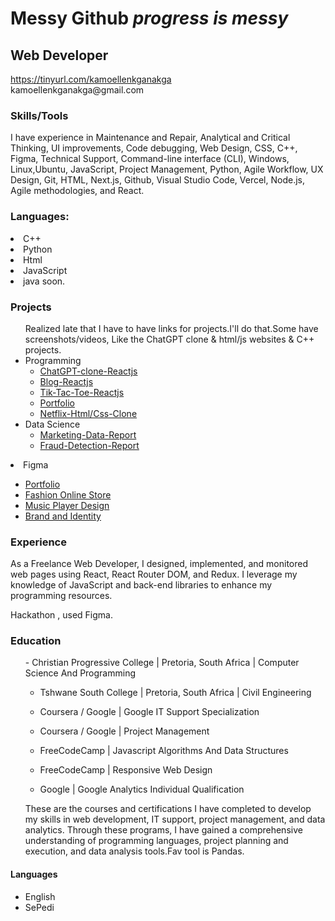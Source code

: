 <!DOCTYPE html>
<html lang="en">
<head>
  <meta charset="UTF-8">
  <meta name="viewport" content="width=device-width, initial-scale=1.0">
</head>
<body>
  <h1>Messy Github <i>progress is messy</i> </h1>
  <h2>Web Developer</h2>
  <a href="https://tinyurl.com/kamoellenkganakga">https://tinyurl.com/kamoellenkganakga</a><br>
  kamoellenkganakga@gmail.com</p>
   <h3>Skills/Tools</h3>
<div>
I have experience in Maintenance and Repair, Analytical and Critical Thinking, UI improvements, Code debugging, Web Design, CSS, C++, Figma, Technical Support, Command-line interface (CLI), Windows, Linux,Ubuntu, JavaScript, Project Management, Python, Agile Workflow, UX Design, Git, HTML, Next.js, Github, Visual Studio Code, Vercel, Node.js, Agile methodologies, and React.
</div> 
  <div>
  <h3>Languages:</h3>
   <li>C++</li>
   <li>Python</li>
   <li>Html</li>
   <li>JavaScript</li>
  <li>java soon.</li>
</div> 
  <h3>Projects</h3>
<ul>
Realized late that I have to have links for projects.I'll do that.Some have screenshots/videos, Like the ChatGPT clone & html/js websites & C++ projects.
  <li>Programming
    <ul>
     <li><a href="https://github.com/KamoEllen/ChatGPT-clone-part-2-js-ai-">ChatGPT-clone-Reactjs</a></li>
      <li><a href="https://ornate-mousse-194f6f.netlify.app/">Blog-Reactjs</a></li>
      <li><a href="https://bucolic-daffodil-90aaeb.netlify.app/">Tik-Tac-Toe-Reactjs</a></li>
      <li><a href="https://tinyurl.com/kamoellenkganakga">Portfolio</a></li>
       <li><a href="https://github.com/KamoEllen/netflix-html-css">Netflix-Html/Css-Clone</a></li>
    </ul>
  </li>
  <li>Data Science
    <ul>
      <li><a href="https://github.com/KamoEllen/Marketing-Data-Report">Marketing-Data-Report</a></li>
      <li><a href="https://github.com/KamoEllen/Fraud-Detection-Report">Fraud-Detection-Report</a></li>
    </ul>
  </li>
</ul>
  <li>Figma</li>
   <ul>
  <li><a href="https://www.figma.com/proto/93X3VYg5IJeO4JdnbzFoSV/Portfolio?type=design&node-id=23-74&t=9WMcUTWjyvxogrH1-1&scaling=scale-down&page-id=0%3A1&starting-point-node-id=23%3A71&mode=design">Portfolio</a></li>
  <li>
    <a href="https://www.figma.com/proto/taCA19v7OMHlRYZDCJ14Fc/SHOP?type=design&node-id=12-3261&t=wXW2ESAmRSZx8KC6-1&scaling=scale-down-width&page-id=0%3A1&mode=design">Fashion Online Store</a>
  </li>
     <li>
       <a href="https://www.figma.com/proto/emoa5fWGk1R3IxKpGn6EvG/Music-Player-Design?type=design&node-id=1-1496&t=OVmgLjdfJDxtVtoZ-1&scaling=contain&page-id=0%3A1&mode=design">Music Player Design</a>
     </li>
     <li>
       <a href="https://www.figma.com/proto/CMEnLXLp6xUE7FA5atMaw5/Delicate-Delights-Brand-and-Identity?type=design&node-id=39-81&t=Ik2kFQwzsh5a0pOZ-1&scaling=contain&page-id=0%3A1&mode=design">Brand and Identity</a>
     </li>
     </ul>
<h3>Experience</h3>
<p>
  As a Freelance Web Developer, I designed, implemented, and monitored web pages using React, React Router DOM, and Redux. I leverage my knowledge of JavaScript and back-end libraries to enhance my programming resources.
</p>
<p>
  Hackathon , used Figma.
</p>
<h3>Education</h3>
<ul>
- Christian Progressive College | Pretoria, South Africa | Computer Science And Programming

- Tshwane South College | Pretoria, South Africa | Civil Engineering
  
- Coursera / Google | Google IT Support Specialization
  
- Coursera / Google | Project Management
  
- FreeCodeCamp | Javascript Algorithms And Data Structures
  
- FreeCodeCamp | Responsive Web Design
  
- Google | Google Analytics Individual Qualification

These are the courses and certifications I have completed to develop my skills in web development, IT support, project management, and data analytics. Through these programs, I have gained a comprehensive understanding of programming languages, project planning and execution, and data analysis tools.Fav tool is Pandas.
</ul>
<h4>Languages</h4>
<ul>
<li>English</li>
<li>SePedi</li>
</ul>
</div>
</body>
</html>
